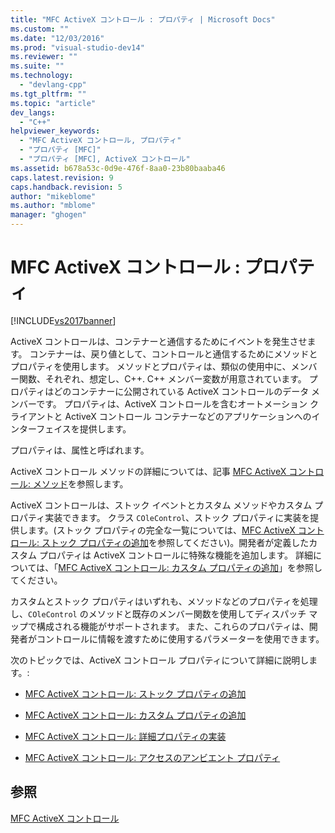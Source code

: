 ```yaml
---
title: "MFC ActiveX コントロール : プロパティ | Microsoft Docs"
ms.custom: ""
ms.date: "12/03/2016"
ms.prod: "visual-studio-dev14"
ms.reviewer: ""
ms.suite: ""
ms.technology: 
  - "devlang-cpp"
ms.tgt_pltfrm: ""
ms.topic: "article"
dev_langs: 
  - "C++"
helpviewer_keywords: 
  - "MFC ActiveX コントロール, プロパティ"
  - "プロパティ [MFC]"
  - "プロパティ [MFC], ActiveX コントロール"
ms.assetid: b678a53c-0d9e-476f-8aa0-23b80baaba46
caps.latest.revision: 9
caps.handback.revision: 5
author: "mikeblome"
ms.author: "mblome"
manager: "ghogen"
---
```

# MFC ActiveX コントロール : プロパティ
[!INCLUDE[vs2017banner](../assembler/inline/includes/vs2017banner.md)]

ActiveX コントロールは、コンテナーと通信するためにイベントを発生させます。  コンテナーは、戻り値として、コントロールと通信するためにメソッドとプロパティを使用します。  メソッドとプロパティは、類似の使用中に、メンバー関数、それぞれ、想定し、C\+\+. C\+\+ メンバー変数が用意されています。  プロパティはどのコンテナーに公開されている ActiveX コントロールのデータ メンバーです。  プロパティは、ActiveX コントロールを含むオートメーション クライアントと ActiveX コントロール コンテナーなどのアプリケーションへのインターフェイスを提供します。  
  
 プロパティは、属性と呼ばれます。  
  
 ActiveX コントロール メソッドの詳細については、記事 [MFC ActiveX コントロール: メソッド](../mfc/mfc-activex-controls-methods.md)を参照します。  
  
 ActiveX コントロールは、ストック イベントとカスタム メソッドやカスタム プロパティ実装できます。  クラス `COleControl`、ストック プロパティに実装を提供します。\(ストック プロパティの完全な一覧については、[MFC ActiveX コントロール: ストック プロパティの追加](../Topic/MFC%20ActiveX%20Controls:%20Adding%20Stock%20Properties.md)を参照してください\)。開発者が定義したカスタム プロパティは ActiveX コントロールに特殊な機能を追加します。  詳細については、「[MFC ActiveX コントロール: カスタム プロパティの追加](../mfc/mfc-activex-controls-adding-custom-properties.md)」を参照してください。  
  
 カスタムとストック プロパティはいずれも、メソッドなどのプロパティを処理し、`COleControl` のメソッドと既存のメンバー関数を使用してディスパッチ マップで構成される機能がサポートされます。  また、これらのプロパティは、開発者がコントロールに情報を渡すために使用するパラメーターを使用できます。  
  
 次のトピックでは、ActiveX コントロール プロパティについて詳細に説明します。:  
  
-   [MFC ActiveX コントロール: ストック プロパティの追加](../Topic/MFC%20ActiveX%20Controls:%20Adding%20Stock%20Properties.md)  
  
-   [MFC ActiveX コントロール: カスタム プロパティの追加](../mfc/mfc-activex-controls-adding-custom-properties.md)  
  
-   [MFC ActiveX コントロール: 詳細プロパティの実装](../mfc/mfc-activex-controls-advanced-property-implementation.md)  
  
-   [MFC ActiveX コントロール: アクセスのアンビエント プロパティ](../mfc/mfc-activex-controls-accessing-ambient-properties.md)  
  
## 参照  
 [MFC ActiveX コントロール](../mfc/mfc-activex-controls.md)